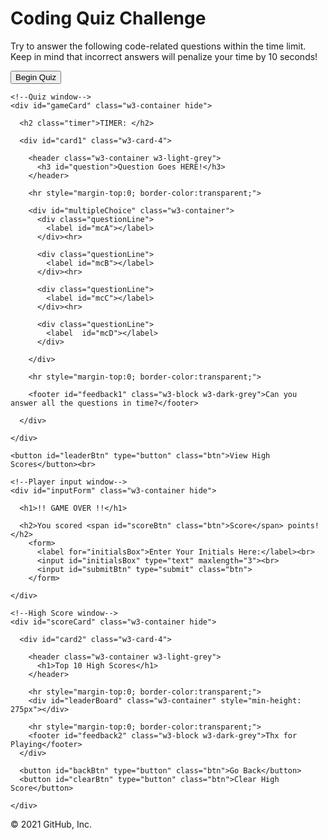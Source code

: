 
<!DOCTYPE html>
<html lang="en">

<head>
  <meta charset="UTF-8">
  <meta name="viewport" content="width=device-width, initial-scale=1.0">
  <link rel="stylesheet" href="./reset.css">
  <link rel="stylesheet" href="https://stackpath.bootstrapcdn.com/bootstrap/4.5.2/css/bootstrap.min.css" 
        integrity="sha384-JcKb8q3iqJ61gNV9KGb8thSsNjpSL0n8PARn9HuZOnIxN0hoP+VmmDGMN5t9UJ0Z" crossorigin="anonymous">
  <link rel="stylesheet" href="https://www.w3schools.com/w3css/4/w3.css">
  <link rel="stylesheet" href="./style.css">
  <title>Code Quiz</title>
</head>

<body>

  <h1>Coding Quiz Challenge</h1>
  
  <div class="start">
    <p>Try to answer the following code-related questions within the time limit. Keep in mind that incorrect answers will penalize your time by 10 seconds!</p>
    <button id="beginBtn" type="button" class="btn">Begin Quiz</button><br>
  </div>
   
  <main class="main">

    <!--Quiz window-->
    <div id="gameCard" class="w3-container hide">

      <h2 class="timer">TIMER: </h2>

      <div id="card1" class="w3-card-4">
        
        <header class="w3-container w3-light-grey">
          <h3 id="question">Question Goes HERE!</h3>
        </header>

        <hr style="margin-top:0; border-color:transparent;">

        <div id="multipleChoice" class="w3-container">
          <div class="questionLine">
            <label id="mcA"></label>
          </div><hr>

          <div class="questionLine">
            <label id="mcB"></label>
          </div><hr>

          <div class="questionLine">
            <label id="mcC"></label>
          </div><hr>

          <div class="questionLine">
            <label  id="mcD"></label>            
          </div>

        </div>

        <hr style="margin-top:0; border-color:transparent;">

        <footer id="feedback1" class="w3-block w3-dark-grey">Can you answer all the questions in time?</footer>

      </div>
      
    </div>

    <button id="leaderBtn" type="button" class="btn">View High Scores</button><br>

    <!--Player input window-->
    <div id="inputForm" class="w3-container hide">

      <h1>!! GAME OVER !!</h1>
    
      <h2>You scored <span id="scoreBtn" class="btn">Score</span> points!</h2>
        <form>
          <label for="initialsBox">Enter Your Initials Here:</label><br>
          <input id="initialsBox" type="text" maxlength="3"><br>
          <input id="submitBtn" type="submit" class="btn">
        </form>

    </div>

    <!--High Score window-->
    <div id="scoreCard" class="w3-container hide">

      <div id="card2" class="w3-card-4">
        
        <header class="w3-container w3-light-grey">
          <h1>Top 10 High Scores</h1>
        </header>

        <hr style="margin-top:0; border-color:transparent;">
        <div id="leaderBoard" class="w3-container" style="min-height: 275px"></div>
  
        <hr style="margin-top:0; border-color:transparent;">
        <footer id="feedback2" class="w3-block w3-dark-grey">Thx for Playing</footer>
      </div>

      <button id="backBtn" type="button" class="btn">Go Back</button>
      <button id="clearBtn" type="button" class="btn">Clear High Score</button>

    </div>
    
  </main>

  <script src="questions.js"></script>
  <script src="script.js"></script>
  <script src="https://code.jquery.com/jquery-3.5.1.slim.min.js" integrity="sha384-DfXdz2htPH0lsSSs5nCTpuj/zy4C+OGpamoFVy38MVBnE+IbbVYUew+OrCXaRkfj" crossorigin="anonymous"></script>
  <script src="https://cdn.jsdelivr.net/npm/popper.js@1.16.1/dist/umd/popper.min.js" integrity="sha384-9/reFTGAW83EW2RDu2S0VKaIzap3H66lZH81PoYlFhbGU+6BZp6G7niu735Sk7lN" crossorigin="anonymous"></script>
  <script src="https://stackpath.bootstrapcdn.com/bootstrap/4.5.2/js/bootstrap.min.js" integrity="sha384-B4gt1jrGC7Jh4AgTPSdUtOBvfO8shuf57BaghqFfPlYxofvL8/KUEfYiJOMMV+rV" crossorigin="anonymous"></script>

</body>

</html>
© 2021 GitHub, Inc.

